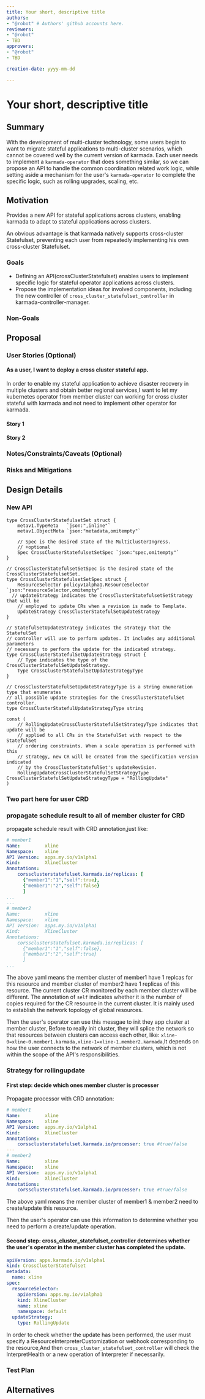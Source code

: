 ```yaml
---
title: Your short, descriptive title
authors:
- "@robot" # Authors' github accounts here.
reviewers:
- "@robot"
- TBD
approvers:
- "@robot"
- TBD

creation-date: yyyy-mm-dd

---
```


# Your short, descriptive title

<!--
This is the title of your KEP. Keep it short, simple, and descriptive. A good
title can help communicate what the KEP is and should be considered as part of
any review.
-->

## Summary

With the development of multi-cluster technology, some users begin to want to migrate stateful applications to multi-cluster scenarios, which cannot be covered well by the current version of karmada. Each user needs to implement a `karmada-operator` that does something similar, so we can propose an API to handle the common coordination related work logic, while setting aside a mechanism for the user's `karmada-operator` to complete the specific logic, such as rolling upgrades, scaling, etc.

## Motivation

Provides a new API for stateful applications across clusters, enabling karmada to adapt to stateful applications across clusters.

An obvious advantage is that karmada natively supports cross-cluster Statefulset, preventing each user from repeatedly implementing his own cross-cluster Statefulset.

### Goals

- Defining an API(crossClusterStatefulset) enables users to implement specific logic for stateful operator applications across clusters.
-  Propose the implementation ideas for involved components, including the new controller of `cross_cluster_statefulset_controller` in karmada-controller-manager.



### Non-Goals

## Proposal

<!--
This is where we get down to the specifics of what the proposal actually is.
This should have enough detail that reviewers can understand exactly what
you're proposing, but should not include things like API designs or
implementation. What is the desired outcome and how do we measure success?.
The "Design Details" section below is for the real
nitty-gritty.
-->

### User Stories (Optional)

#### As a user, I want to deploy a cross cluster stateful app.

In order to enable my stateful application to achieve disaster recovery in multiple clusters and obtain better regional services,I want to let my kubernetes operator from member cluster can working for cross cluster stateful with karmada and not need to implement other operator for karmada.

#### Story 1

#### Story 2

### Notes/Constraints/Caveats (Optional)

<!--
What are the caveats to the proposal?
What are some important details that didn't come across above?
Go in to as much detail as necessary here.
This might be a good place to talk about core concepts and how they relate.
-->

### Risks and Mitigations

<!--
What are the risks of this proposal, and how do we mitigate? 

How will security be reviewed, and by whom?

How will UX be reviewed, and by whom?

Consider including folks who also work outside the SIG or subproject.
-->

## Design Details


### New API


```golang
type CrossClusterStatefulsetSet struct {
	metav1.TypeMeta   `json:",inline"`
	metav1.ObjectMeta `json:"metadata,omitempty"`

	// Spec is the desired state of the MultiClusterIngress.
	// +optional
	Spec CrossClusterStatefulsetSetSpec `json:"spec,omitempty"`
}

// CrossClusterStatefulsetSetSpec is the desired state of the CrossClusterStatefulsetSet.
type CrossClusterStatefulsetSetSpec struct {
	ResourceSelector policyv1alpha1.ResourceSelector `json:"resourceSelector,omitempty"`
  // updateStrategy indicates the CrossClusterStatefulsetSetStrategy that will be
	// employed to update CRs when a revision is made to Template.
	UpdateStrategy CrossClusterStatefulSetUpdateStrategy
}

// StatefulSetUpdateStrategy indicates the strategy that the StatefulSet
// controller will use to perform updates. It includes any additional parameters
// necessary to perform the update for the indicated strategy.
type CrossClusterStatefulSetUpdateStrategy struct {
	// Type indicates the type of the CrossClusterStatefulSetUpdateStrategy.
	Type CrossClusterStatefulSetUpdateStrategyType
}

// CrossClusterStatefulSetUpdateStrategyType is a string enumeration type that enumerates
// all possible update strategies for the CrossClusterStatefulSet controller.
type CrossClusterStatefulUpdateStrategyType string

const (
	// RollingUpdateCrossClusterStatefulSetStrategyType indicates that update will be
	// applied to all CRs in the StatefulSet with respect to the StatefulSet
	// ordering constraints. When a scale operation is performed with this
	// strategy, new CR will be created from the specification version indicated
	// by the CrossClusterStatefulSet's updateRevision.
	RollingUpdateCrossClusterStatefulSetStrategyType CrossClusterStatefulSetUpdateStrategyType = "RollingUpdate"
)

```

### Two part here for user CRD

### propagate schedule result to all of member cluster for CRD

propagate schedule result with CRD annotation,just like:

```yaml
# member1
Name:         xline
Namespace:    xline
API Version:  apps.my.io/v1alpha1
Kind:         XlineCluster
Annotations:
    corssclusterstatefulset.karmada.io/replicas: [
      {"member1":"1","self":true},
      {"member1":"2","self":false}
      ]
...
---
# member2
Name:         xline
Namespace:    xline
API Version:  apps.my.io/v1alpha1
Kind:         XlineCluster
Annotations:
    corssclusterstatefulset.karmada.io/replicas: [
      {"member1":"1","self":false},
      {"member1":"2","self":true}
      ]
...
```

The above yaml means the member cluster of member1 have 1 replcas for this resource and member cluster of member2 have 1 replicas of this resource. The current cluster CR monitored by each member cluster will be different. The annotation of `self` indicates whether it is the number of copies required for the CR resource in the current cluster. It is mainly used to establish the network topology of global resources.

Then the user's operator can use this messgae to init they app cluster at member cluster, Before to really init cluster, they will splice the network so that resources between clusters can access each other, like: `xline-0=xline-0.member1.karmada,xline-1=xline-1.member2.karmada`,It depends on how the user connects to the network of member clusters, which is not within the scope of the API's responsibilities.

### Strategy for rollingupdate

#### First step: decide which ones member cluster is processer 

Propagate processor with CRD annotation:


```yaml
# member1
Name:         xline
Namespace:    xline
API Version:  apps.my.io/v1alpha1
Kind:         XlineCluster
Annotations:
    corssclusterstatefulset.karmada.io/processer: true #true/false
---
# member2
Name:         xline
Namespace:    xline
API Version:  apps.my.io/v1alpha1
Kind:         XlineCluster
Annotations:
    corssclusterstatefulset.karmada.io/processer: true #true/false
```

The above yaml means the member cluster of member1 & member2 need to create/update this resource.

Then the user's operator can use this information to determine whether you need to perform a create/update operation.

#### Second step: cross_cluster_statefulset_controller determines whether the user's operator in the member cluster has completed the update.

```yaml
apiVersion: apps.karmada.io/v1alpha1
kind: CrossClusterStatefulset
metadata:
  name: xline
spec:
  resourceSelector:
    apiVersion: apps.my.io/v1alpha1
    kind: XlineCluster
    name: xline
    namespace: default
  updateStrategy:
    type: RollingUpdate
```

In order to check whether the update has been performed, the user must specify a ResourceInterpreterCustomization or webhook corresponding to the resource,And then `cross_cluster_statefulset_controller` will check the InterpretHealth or a new operation of Interpreter if necessarily.


### Test Plan

<!--
**Note:** *Not required until targeted at a release.*

Consider the following in developing a test plan for this enhancement:
- Will there be e2e and integration tests, in addition to unit tests?
- How will it be tested in isolation vs with other components?

No need to outline all test cases, just the general strategy. Anything
that would count as tricky in the implementation, and anything particularly
challenging to test, should be called out.

-->

## Alternatives

<!--
What other approaches did you consider, and why did you rule them out? These do
not need to be as detailed as the proposal, but should include enough
information to express the idea and why it was not acceptable.
-->

<!--
Note: This is a simplified version of kubernetes enhancement proposal template.
https://github.com/kubernetes/enhancements/tree/3317d4cb548c396a430d1c1ac6625226018adf6a/keps/NNNN-kep-template
-->